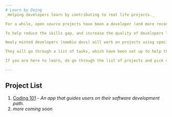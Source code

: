 ```yaml
---
# Learn by Doing
_Helping developers learn by contributing to real life projects._

For a while, open source projects have been a developer (and more recently designers) way of learning new technologies, skills and techniques. By creating a solution or a tool using these new technologies, developers can learn in a free and friendly atmosphere. This has been the norm for a while, and [research](http://tccl.rit.albany.edu/knilt/images/4/4d/PBL_Article.pdf) [has](https://www.edutopia.org/pbl-research-learning-outcomes) [shown](https://en.wikipedia.org/wiki/Project-based_learning) that this method of learning helps students gain a deeper understanding of the subject, for a longer time than other traditional means of teaching.

To help reduce the skills gap, and increase the quality of developers locally, we decided to create a process around it. 

Newly minted developers (newbie devs) will work on projects using specially designed tasks. And with the aid of guides, they will learn new technologies, skills and techniques in software development by doing.

They will go through a list of tasks, which have been set up to help them learn front-end development by contributing to a real project. 

If you are here to learn, do go through the list of projects and pick one you would like to learn with, by building it.

---
```


## Project List

1. [Coding 101](https://github.com/devcenter-square/coding101/wiki/Coding-101-%7C-Learn-by-Doing) - _An app that guides users on their software development path._
2. _more coming soon_
